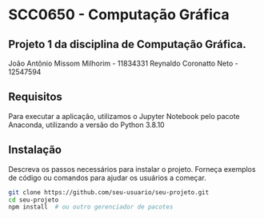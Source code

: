 # SCC0650 - Computação Gráfica

## Projeto 1 da disciplina de Computação Gráfica.

João Antônio Missom Milhorim - 11834331
Reynaldo Coronatto Neto - 12547594

## Requisitos

Para executar a aplicação, utilizamos o Jupyter Notebook pelo pacote Anaconda, utilizando a versão do Python 3.8.10

## Instalação

Descreva os passos necessários para instalar o projeto. Forneça exemplos de código ou comandos para ajudar os usuários a começar.

```bash
git clone https://github.com/seu-usuario/seu-projeto.git
cd seu-projeto
npm install  # ou outro gerenciador de pacotes
